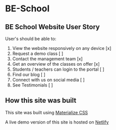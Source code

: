 # BE-School

## BE School Website User Story

User's should be able to:

1. View the website responsively on any device [x]
2. Request a demo class [ ]
3. Contact the management team [x]
3. Get an overview of the classes on offer [x]
4. Students / teachers can login to the portal [ ]
5. Find our blog [ ]
6. Connect with us on social media [ ]
7. See Testimonials [ ]

## How this site was built

This site was built using [Materialize CSS](https://materializecss.com)

A live demo version of this site is hosted on [Netlify](https://frosty-khorana-5df193.netlify.com)
